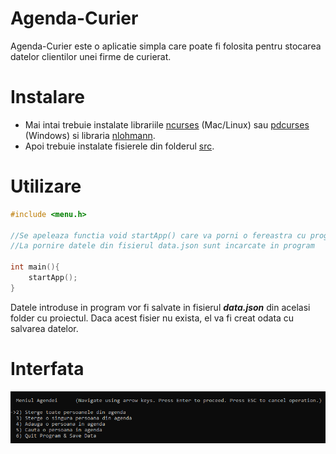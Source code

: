 # Agenda-Curier
Agenda-Curier este o aplicatie simpla care poate fi folosita pentru stocarea datelor clientilor unei firme de curierat.
# Instalare
- Mai intai trebuie instalate librariile [ncurses](https://ftp.gnu.org/pub/gnu/ncurses/) (Mac/Linux) sau [pdcurses](https://pdcurses.org/) (Windows) si libraria [nlohmann](https://github.com/nlohmann/json).
- Apoi trebuie instalate fisierele din folderul [src](https://github.com/Albert24GG/agenda-curier/tree/main/src).
# Utilizare
```cpp
#include <menu.h>

//Se apeleaza functia void startApp() care va porni o fereastra cu programul
//La pornire datele din fisierul data.json sunt incarcate in program

int main(){
    startApp();
}
```
Datele introduse in program vor fi salvate in fisierul ***data.json*** din acelasi folder cu proiectul. Daca acest fisier nu exista, el va fi creat odata cu salvarea datelor.

# Interfata

![](https://github.com/Albert24GG/agenda-curier/blob/3e7d99da401dc501ea1b049acaab6e8e02a1799d/menu.png)
